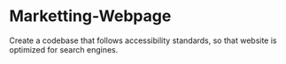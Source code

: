 # Marketting-Webpage
Create a codebase that follows accessibility standards, so that website is optimized for search engines.
